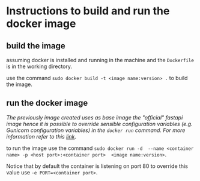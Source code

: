 # Instructions to build and run the docker image

## build the image

assuming docker is installed and running in the machine and the `Dockerfile` is in the working directory.

use the command `sudo docker build -t <image name:version> .` to build the image.

## run the docker image

*The previously image created uses as base image the "official" fastapi image hence it is possible to override sensible configuration variables (e.g. Gunicorn configuration variables) in the `docker run` command. For more information refer to this [link](https://github.com/tiangolo/uvicorn-gunicorn-fastapi-docker)*.

to run the image use the command `sudo docker run -d  --name <container name> -p <host port>:<container port>  <image name:version>`.

Notice that by default the container is listening on port 80 to override this value use `-e PORT=<container port>`.